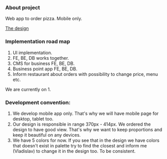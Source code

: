 ### About project
Web app to order pizza. Mobile only.

[The design](https://www.figma.com/file/UlLz0hGT4UmfWNBnpdJhpD/Pizza-mobile-app)

### Implementation road map 
1. UI implementation.
2. FE, BE, DB works together.
3. CMS for business FE, BE, DB.
4. Business point app FE, BE, DB.
5. Inform restaurant about orders with possibility to change price, menu etc.

We are currently on 1.


### Development convention: 

1. We develop mobile app only. That's why we will have mobile page for desktop, tablet too.
2. Our design is responsible in range 370px - 414px.
   We ordered the design to have good view.
   That's why we want to keep proportions and keep it beautiful on any devices.
3. We have 5 colors for now. If you see that in the design we have colors that
   doesn't exist in palette try to find the closest and inform me (Vladislav) to change it in 
   the design too. To be consistent.




